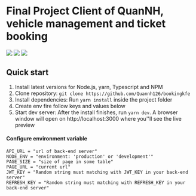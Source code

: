 # Final Project Client of **QuanNH**, vehicle management and ticket booking

<p>

<img src="https://img.shields.io/badge/Client-NextJS-%23000?style=for-the-badge&logo=next.js">
<img src="https://shields.io/badge/TypeScript-3178C6?logo=TypeScript&logoColor=FFF&style=for-the-badge">
<img src="https://img.shields.io/badge/MUI-66b2ff?style=for-the-badge&logo=mui&labelColor=gray&logoColor=66b2ff">

</p>

## Quick start

<ol>
    <li>Install latest versions for Node.js, yarn, Typescript and NPM </li>
    <li>Clone repository: <code>git clone https://github.com/Quannh126/bookingkfe</code></li>
    <li>Install dependencies: Run <code>yarn install</code> inside the project folder</li>
    <li>Create env fire follow keys and values below</li>
    <li>Start dev server: After the install finishes, run <code>yarn dev</code>. A browser window will open on http://localhost:3000 where you''ll see the live preview</li>
</ol>

#### Configure environment variable

```
API_URL = "url of back-end server"
NODE_ENV = "environment: 'production' or 'development'"
PAGE_SIZE = "size of page in some table"
PAGE_URL = "current url"
JWT_KEY = "Random string must matching with JWT_KEY in your back-end server"
REFRESH_KEY = "Random string must matching with REFRESH_KEY in your back-end server"
```
